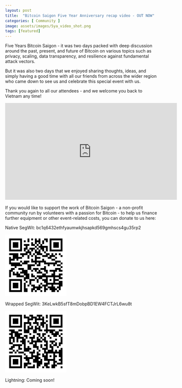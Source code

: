 ```yaml
---
layout: post
title:  "Bitcoin Saigon Five Year Anniversary recap video - OUT NOW"
categories: [ Community ]
image: assets/images/5ya_video_shot.png
tags: [featured]
---
```

Five Years Bitcoin Saigon - it was two days packed with deep discussion around the past, present, and future of Bitcoin on various topics such as privacy, scaling, data transparency, and resilience against fundamental attack vectors.

But it was also two days that we enjoyed sharing thoughts, ideas, and simply having a good time with all our friends from across the wider region who came down to see us and celebrate this special event with us.

Thank you again to all our attendees - and we welcome you back to Vietnam any time!

<iframe width="560" height="315" src="https://www.youtube.com/embed/k3Ls342AlZI" frameborder="0" allow="accelerometer; autoplay; encrypted-media; gyroscope; picture-in-picture" allowfullscreen></iframe>

If you would like to support the work of Bitcoin Saigon - a non-profit community run by volunteers with a passion for Bitcoin - to help us finance further equipment or other event-related costs, you can donate to us here:

Native SegWit:
bc1q6432ethfyaumwkjhsapkd569gmhscs4gu35rp2

![bc1q6432ethfyaumwkjhsapkd569gmhscs4gu35rp2](../assets/images/bc1q6432ethfyaumwkjhsapkd569gmhscs4gu35rp2.png)

Wrapped SegWit:
3KeLwkB5sfT8mDobpBD1EW4FCTJrL6wu8t

![3KeLwkB5sfT8mDobpBD1EW4FCTJrL6wu8t](../assets/images/3KeLwkB5sfT8mDobpBD1EW4FCTJrL6wu8t.png)

Lightning:
Coming soon!